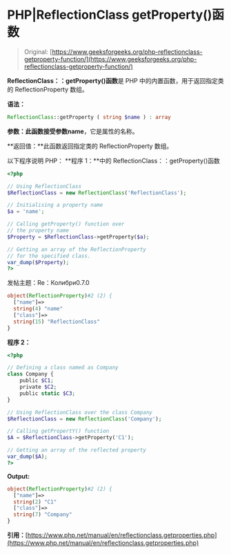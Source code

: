 # PHP|ReflectionClass getProperty()函数

> Original: [https://www.geeksforgeeks.org/php-reflectionclass-getproperty-function/](https://www.geeksforgeeks.org/php-reflectionclass-getproperty-function/)

**ReflectionClass：：getProperty()函数**是 PHP 中的内置函数，用于返回指定类的 ReflectionProperty 数组。

**语法：**

```php
ReflectionClass::getProperty ( string $name ) : array
```

**参数：**此函数接受参数**name**，它是属性的名称。

**返回值：**此函数返回指定类的 ReflectionProperty 数组。

以下程序说明 PHP：
**程序 1：**中的 ReflectionClass：：getProperty()函数

```php
<?php

// Using ReflectionClass 
$ReflectionClass = new ReflectionClass('ReflectionClass');

// Initialising a property name
$a = 'name';

// Calling getProperty() function over 
// the property name
$Property = $ReflectionClass->getProperty($a);

// Getting an array of the ReflectionProperty
// for the specified class.
var_dump($Property);
?>
```

发帖主题：Re：Колибри0.7.0

```php
object(ReflectionProperty)#2 (2) {
  ["name"]=>
  string(4) "name"
  ["class"]=>
  string(15) "ReflectionClass"
}

```

**程序 2：**

```php
<?php

// Defining a class named as Company
class Company {
    public $C1;
    private $C2;
    public static $C3;
}

// Using ReflectionClass over the class Company
$ReflectionClass = new ReflectionClass('Company');

// Calling getPropertY() function 
$A = $ReflectionClass->getProperty('C1');

// Getting an array of the reflected property
var_dump($A);
?>
```

**Output:**

```php
object(ReflectionProperty)#2 (2) {
  ["name"]=>
  string(2) "C1"
  ["class"]=>
  string(7) "Company"
}

```

**引用：**[https://www.php.net/manual/en/reflectionclass.getproperties.php](https://www.php.net/manual/en/reflectionclass.getproperties.php)